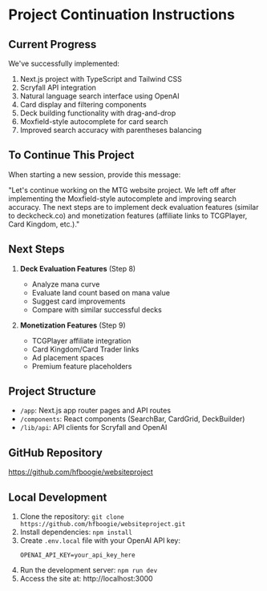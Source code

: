 # Project Continuation Instructions

## Current Progress
We've successfully implemented:
1. Next.js project with TypeScript and Tailwind CSS
2. Scryfall API integration
3. Natural language search interface using OpenAI
4. Card display and filtering components
5. Deck building functionality with drag-and-drop
6. Moxfield-style autocomplete for card search
7. Improved search accuracy with parentheses balancing

## To Continue This Project
When starting a new session, provide this message:

"Let's continue working on the MTG website project. We left off after implementing the Moxfield-style autocomplete and improving search accuracy. The next steps are to implement deck evaluation features (similar to deckcheck.co) and monetization features (affiliate links to TCGPlayer, Card Kingdom, etc.)."

## Next Steps
1. **Deck Evaluation Features** (Step 8)
   - Analyze mana curve
   - Evaluate land count based on mana value
   - Suggest card improvements
   - Compare with similar successful decks

2. **Monetization Features** (Step 9)
   - TCGPlayer affiliate integration
   - Card Kingdom/Card Trader links
   - Ad placement spaces
   - Premium feature placeholders

## Project Structure
- `/app`: Next.js app router pages and API routes
- `/components`: React components (SearchBar, CardGrid, DeckBuilder)
- `/lib/api`: API clients for Scryfall and OpenAI

## GitHub Repository
https://github.com/hfboogie/websiteproject

## Local Development
1. Clone the repository: `git clone https://github.com/hfboogie/websiteproject.git`
2. Install dependencies: `npm install`
3. Create `.env.local` file with your OpenAI API key:
   ```
   OPENAI_API_KEY=your_api_key_here
   ```
4. Run the development server: `npm run dev`
5. Access the site at: http://localhost:3000
